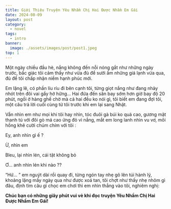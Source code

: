 ```yaml
---
title: Giới Thiệu Truyện Yêu Nhầm Chị Hai Được Nhầm Em Gái
date: 2024-08-09
layout: post
category:
  - novel
tags:
  - intro
banner:
  image: ./assets/images/post/post1.jpeg
top: 1
---
```


Một ngày chiều đầu hè, nắng không đến nỗi nóng gắt như những ngày trước, bấc giác tôi cảm thấy như vừa đủ để sưởi ấm những giá lạnh vừa qua, đủ để tôi chấp nhận niềm hạnh phúc mới.

Em lặng lẽ, có phần líu ríu đi bên cạnh tôi, từng giọt nắng như đang nhảy nhót trên đôi vai gầy hờ hững… Hai đứa đến sân bay sớm hơn giờ bay độ 20 phút, ngồi ở hàng ghế chờ mà cả hai đều ko nói gì, tôi biết em đang đợi tôi, một câu trả lời cuối cùng từ tôi trước khi em lại sang Nhật.

Vẫn nhìn em như mọi khi tôi hay nhìn, tóc đuôi gà búi ko quá cao, gương mặt thanh tú với đôi gò má cao ửng đỏ vì nắng, mắt em long lanh nhìn vu vơ, môi hồng khẽ cười chúm chím với tôi :

Ey, anh nhìn gì ế ?

Ừ, nhìn em

Bleu, lại nhìn lén, cái tật không bỏ

Ơ… anh nhìn lén khi nào ??

“Hứ… ” em nguýt dài rồi quay đi, từng ngón tay nhẹ gõ lên túi hành lý, khoảng lặng mấy ngày qua như được xoá tan, tôi chợt như thấy nhẹ nhõm gì đâu, định tìm câu gì chọc em chơi thì em nhìn thẳng vào tôi, nghiêm nghị:

**Chúc bạn có những giây phút vui vẻ khi đọc truyện Yêu Nhầm Chị Hai Được Nhầm Em Gái!**
